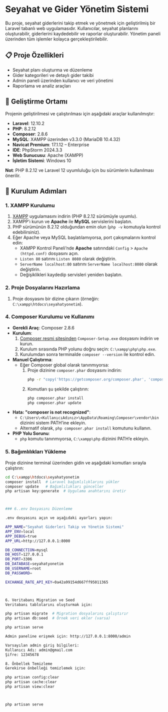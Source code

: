 # Seyahat ve Gider Yönetim Sistemi

Bu proje, seyahat giderlerini takip etmek ve yönetmek için geliştirilmiş bir Laravel tabanlı web uygulamasıdır. Kullanıcılar, seyahat planlarını oluşturabilir, giderlerini kaydedebilir ve raporlar oluşturabilir. Yönetim paneli üzerinden tüm işlemler kolayca gerçekleştirilebilir.

## 📋 Proje Özellikleri
- Seyahat planı oluşturma ve düzenleme
- Gider kategorileri ve detaylı gider takibi
- Admin paneli üzerinden kullanıcı ve veri yönetimi
- Raporlama ve analiz araçları


## 🔧 Geliştirme Ortamı
Projenin geliştirilmesi ve çalıştırılması için aşağıdaki araçlar kullanılmıştır:
- **Laravel**: 12.10.2
- **PHP**: 8.2.12
- **Composer**: 2.8.6
- **MySQL**: XAMPP üzerinden v3.3.0 (MariaDB 10.4.32)
- **Navicat Premium**: 17.1.12 – Enterprise
- **IDE**: PhpStorm 2024.3.3
- **Web Sunucusu**: Apache (XAMPP)
- **İşletim Sistemi**: Windows 10

**Not**: PHP 8.2.12 ve Laravel 12 uyumluluğu için bu sürümlerin kullanılması önerilir.

## 🚀 Kurulum Adımları

### 1. XAMPP Kurulumu
1. [XAMPP](https://www.apachefriends.org/download.html) uygulamasını indirin (PHP 8.2.12 sürümüyle uyumlu).
2. XAMPP’ı kurun ve **Apache** ile **MySQL** servislerini başlatın.
3. PHP sürümünün 8.2.12 olduğundan emin olun (`php -v` komutuyla kontrol edebilirsiniz).
4. Eğer Apache veya MySQL başlatılamıyorsa, port çakışmalarını kontrol edin:
   - XAMPP Kontrol Paneli’nde **Apache** satırındaki `Config` > `Apache (httpd.conf)` dosyasını açın.
   - `Listen 80` satırını `Listen 8080` olarak değiştirin.
   - `ServerName localhost:80` satırını `ServerName localhost:8080` olarak değiştirin.
   - Değişiklikleri kaydedip servisleri yeniden başlatın.

   

### 2. Proje Dosyalarını Hazırlama
1. Proje dosyasını bir dizine çıkarın (örneğin: `C:\xampp\htdocs\seyahatyonetim`).




### 4. Composer Kurulumu ve Kullanımı
- **Gerekli Araç**: Composer 2.8.6
- **Kurulum**:
  1. [Composer resmi sitesinden](https://getcomposer.org/download/) `Composer-Setup.exe` dosyasını indirin ve kurun.
  2. Kurulum sırasında PHP yolunu doğru seçin: `C:\xampp\php\php.exe`.
  3. Kurulumdan sonra terminalde `composer --version` ile kontrol edin.
- **Manuel Çalıştırma**:
  - Eğer Composer global olarak tanınmıyorsa:
    1. Proje dizinine `composer.phar` dosyasını indirin:
       ```bash
       php -r "copy('https://getcomposer.org/composer.phar', 'composer.phar');"
       ```
    2. Komutları şu şekilde çalıştırın:
       ```bash
       php composer.phar install
       php composer.phar update
       ```
- **Hata: "composer is not recognized"**:
  - `C:\Users\<KullanıcıAdınız>\AppData\Roaming\Composer\vendor\bin` dizinini sistem PATH’ine ekleyin.
  - Alternatif olarak, `php composer.phar install` komutunu kullanın.
- **PHP Yolu Sorunu**:
  - `php` komutu tanınmıyorsa, `C:\xampp\php` dizinini PATH’e ekleyin.




### 5. Bağımlılıkları Yükleme
Proje dizinine terminal üzerinden gidin ve aşağıdaki komutları sırayla çalıştırın:
```bash
cd C:\xampp\htdocs\seyahatyonetim
composer install  # Laravel bağımlılıklarını yükler
composer update   # Bağımlılıkları günceller
php artisan key:generate  # Uygulama anahtarını üretir



### 6..env Dosyasını Düzenleme

.env dosyasını açın ve aşağıdaki ayarları yapın:

APP_NAME="Seyahat Giderleri Takip ve Yönetim Sistemi"
APP_ENV=local
APP_DEBUG=true
APP_URL=http://127.0.0.1:8000

DB_CONNECTION=mysql
DB_HOST=127.0.0.1
DB_PORT=3306
DB_DATABASE=seyahatyonetim
DB_USERNAME=root
DB_PASSWORD=

EXCHANGE_RATE_API_KEY=0a42a99154d667ff95011365



6. Veritabanı Migration ve Seed
Veritabanı tablolarını oluşturmak için:

php artisan migrate  # Migration dosyalarını çalıştırır
php artisan db:seed  # Örnek veri ekler (varsa)

php artisan serve

Admin paneline erişmek için: http://127.0.0.1:8000/admin

Varsayılan admin giriş bilgileri:
Kullanıcı Adı: admin@gmail.com
Şifre: 12345678

8. Önbellek Temizleme
Gerekirse önbelleği temizlemek için:

php artisan config:clear
php artisan cache:clear
php artisan view:clear



php artisan serve
